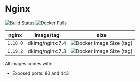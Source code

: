# Nginx

[![Build Status](https://travis-ci.org/dkimg/nginx.svg?branch=master)](https://travis-ci.org/dkimg/php) ![Docker Pulls](https://img.shields.io/docker/pulls/dkimg/nginx.svg)

| nginx | image/tag | size |
|:-----:|:-----:|:-----:|
| `1.18.0` | dkimg/nginx:7.4 | ![Docker Image Size (tag)](https://img.shields.io/docker/image-size/dkimg/nginx/1.18.0?label=image) |
| `1.19.2` | dkimg/nginx:7.3 | ![Docker Image Size (tag)](https://img.shields.io/docker/image-size/dkimg/nginx/1.19.2?label=image) |

All images comes with:
- Exposed ports: 80 and 443